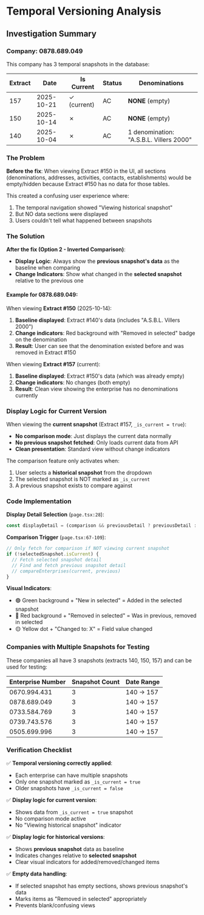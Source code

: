 # Temporal Versioning Analysis

## Investigation Summary

### Company: 0878.689.049

This company has 3 temporal snapshots in the database:

| Extract | Date | Is Current | Status | Denominations |
|---------|------|------------|--------|---------------|
| 157 | 2025-10-21 | ✓ (current) | AC | **NONE** (empty) |
| 150 | 2025-10-14 | ✗ | AC | **NONE** (empty) |
| 140 | 2025-10-04 | ✗ | AC | 1 denomination: "A.S.B.L. Villers 2000" |

### The Problem

**Before the fix**: When viewing Extract #150 in the UI, all sections (denominations, addresses, activities, contacts, establishments) would be empty/hidden because Extract #150 has no data for those tables.

This created a confusing user experience where:
1. The temporal navigation showed "Viewing historical snapshot"
2. But NO data sections were displayed
3. Users couldn't tell what happened between snapshots

### The Solution

**After the fix (Option 2 - Inverted Comparison)**:
- **Display Logic**: Always show the **previous snapshot's data** as the baseline when comparing
- **Change Indicators**: Show what changed in the **selected snapshot** relative to the previous one

#### Example for 0878.689.049:

When viewing **Extract #150** (2025-10-14):
1. **Baseline displayed**: Extract #140's data (includes "A.S.B.L. Villers 2000")
2. **Change indicators**: Red background with "Removed in selected" badge on the denomination
3. **Result**: User can see that the denomination existed before and was removed in Extract #150

When viewing **Extract #157** (current):
1. **Baseline displayed**: Extract #150's data (which was already empty)
2. **Change indicators**: No changes (both empty)
3. **Result**: Clean view showing the enterprise has no denominations currently

### Display Logic for Current Version

When viewing the **current snapshot** (Extract #157, `_is_current = true`):
- **No comparison mode**: Just displays the current data normally
- **No previous snapshot fetched**: Only loads current data from API
- **Clean presentation**: Standard view without change indicators

The comparison feature only activates when:
1. User selects a **historical snapshot** from the dropdown
2. The selected snapshot is NOT marked as `_is_current`
3. A previous snapshot exists to compare against

### Code Implementation

**Display Detail Selection** (`page.tsx:28`):
```typescript
const displayDetail = (comparison && previousDetail ? previousDetail : detail)!
```

**Comparison Trigger** (`page.tsx:67-109`):
```typescript
// Only fetch for comparison if NOT viewing current snapshot
if (!selectedSnapshot.isCurrent) {
  // Fetch selected snapshot detail
  // Find and fetch previous snapshot detail
  // compareEnterprises(current, previous)
}
```

**Visual Indicators**:
- 🟢 Green background + "New in selected" = Added in the selected snapshot
- 🔴 Red background + "Removed in selected" = Was in previous, removed in selected
- 🟡 Yellow dot + "Changed to: X" = Field value changed

### Companies with Multiple Snapshots for Testing

These companies all have 3 snapshots (extracts 140, 150, 157) and can be used for testing:

| Enterprise Number | Snapshot Count | Date Range |
|-------------------|----------------|------------|
| 0670.994.431 | 3 | 140 → 157 |
| 0878.689.049 | 3 | 140 → 157 |
| 0733.584.769 | 3 | 140 → 157 |
| 0739.743.576 | 3 | 140 → 157 |
| 0505.699.996 | 3 | 140 → 157 |

### Verification Checklist

✅ **Temporal versioning correctly applied**:
- Each enterprise can have multiple snapshots
- Only one snapshot marked as `_is_current = true`
- Older snapshots have `_is_current = false`

✅ **Display logic for current version**:
- Shows data from `_is_current = true` snapshot
- No comparison mode active
- No "Viewing historical snapshot" indicator

✅ **Display logic for historical versions**:
- Shows **previous snapshot** data as baseline
- Indicates changes relative to **selected snapshot**
- Clear visual indicators for added/removed/changed items

✅ **Empty data handling**:
- If selected snapshot has empty sections, shows previous snapshot's data
- Marks items as "Removed in selected" appropriately
- Prevents blank/confusing views
